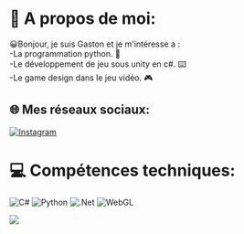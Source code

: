 # 💫 A propos de moi:
😀Bonjour, je suis Gaston et je m'intéresse a :<br>    -La programmation python. 🐍<br>    -Le développement de jeu sous unity en c#. ⌨️<br>    -Le game design dans le jeu vidéo. 🎮

## 🌐 Mes réseaux sociaux:
[![Instagram](https://img.shields.io/badge/Instagram-%23E4405F.svg?logo=Instagram&logoColor=white)](https://instagram.com/tongas_unity) 

# 💻 Compétences techniques:
![C#](https://img.shields.io/badge/c%23-%23239120.svg?style=for-the-badge&logo=csharp&logoColor=white) ![Python](https://img.shields.io/badge/python-3670A0?style=for-the-badge&logo=python&logoColor=ffdd54)  ![.Net](https://img.shields.io/badge/.NET-5C2D91?style=for-the-badge&logo=.net&logoColor=white) ![WebGL](https://img.shields.io/badge/WebGL-990000?logo=webgl&logoColor=white&style=for-the-badge)

[![](https://visitcount.itsvg.in/api?id=Odinseil&icon=1&color=2)](https://visitcount.itsvg.in)

<!-- Proudly created with GPRM ( https://gprm.itsvg.in ) -->
